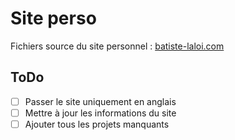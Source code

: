 # Site perso

Fichiers source du site personnel : [batiste-laloi.com](https://batiste-laloi.com/)

## ToDo

- [ ] Passer le site uniquement en anglais
- [ ] Mettre à jour les informations du site
- [ ] Ajouter tous les projets manquants